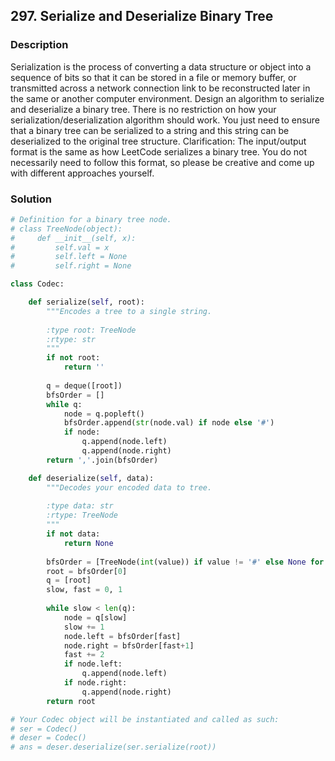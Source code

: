 ## 297. Serialize and Deserialize Binary Tree

### Description

Serialization is the process of converting a data structure or object into a sequence of bits so that it can be stored in a file or memory buffer, or transmitted across a network connection link to be reconstructed later in the same or another computer environment.
Design an algorithm to serialize and deserialize a binary tree. There is no restriction on how your serialization/deserialization algorithm should work. You just need to ensure that a binary tree can be serialized to a string and this string can be deserialized to the original tree structure.
Clarification: The input/output format is the same as how LeetCode serializes a binary tree. You do not necessarily need to follow this format, so please be creative and come up with different approaches yourself.

### Solution

```python
# Definition for a binary tree node.
# class TreeNode(object):
#     def __init__(self, x):
#         self.val = x
#         self.left = None
#         self.right = None

class Codec:

    def serialize(self, root):
        """Encodes a tree to a single string.
        
        :type root: TreeNode
        :rtype: str
        """
        if not root:
            return ''
    
        q = deque([root])
        bfsOrder = []
        while q:
            node = q.popleft()
            bfsOrder.append(str(node.val) if node else '#')
            if node:
                q.append(node.left)
                q.append(node.right)
        return ','.join(bfsOrder)

    def deserialize(self, data):
        """Decodes your encoded data to tree.
        
        :type data: str
        :rtype: TreeNode
        """
        if not data:
            return None
        
        bfsOrder = [TreeNode(int(value)) if value != '#' else None for value in data.split(',') ]
        root = bfsOrder[0]
        q = [root]
        slow, fast = 0, 1
        
        while slow < len(q):
            node = q[slow]
            slow += 1
            node.left = bfsOrder[fast]
            node.right = bfsOrder[fast+1]
            fast += 2
            if node.left:
                q.append(node.left)
            if node.right:
                q.append(node.right)
        return root

# Your Codec object will be instantiated and called as such:
# ser = Codec()
# deser = Codec()
# ans = deser.deserialize(ser.serialize(root))
```

